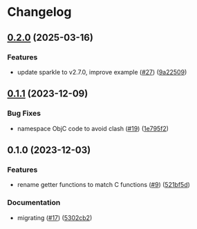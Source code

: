 # Changelog

## [0.2.0](https://github.com/abemedia/go-sparkle/compare/v0.1.1...v0.2.0) (2025-03-16)


### Features

* update sparkle to v2.7.0, improve example ([#27](https://github.com/abemedia/go-sparkle/issues/27)) ([9a22509](https://github.com/abemedia/go-sparkle/commit/9a225094d225f8c569c27722fe1e3b496f57bf41))

## [0.1.1](https://github.com/abemedia/go-sparkle/compare/v0.1.0...v0.1.1) (2023-12-09)


### Bug Fixes

* namespace ObjC code to avoid clash ([#19](https://github.com/abemedia/go-sparkle/issues/19)) ([1e795f2](https://github.com/abemedia/go-sparkle/commit/1e795f2f0a7a0e0e2b0c7af240662854e7ef93ef))

## 0.1.0 (2023-12-03)


### Features

* rename getter functions to match C functions ([#9](https://github.com/abemedia/go-sparkle/issues/9)) ([521bf5d](https://github.com/abemedia/go-sparkle/commit/521bf5dc98565eac2a633ec288d49578756f91ae))


### Documentation

* migrating ([#17](https://github.com/abemedia/go-sparkle/issues/17)) ([5302cb2](https://github.com/abemedia/go-sparkle/commit/5302cb2335bbc2437fa554f939c963e8fa0e3ee2))
